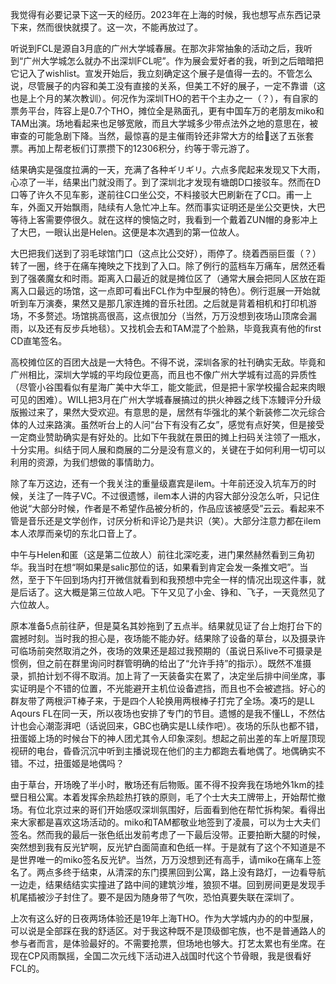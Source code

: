
我觉得有必要记录下这一天的经历。2023年在上海的时候，我也想写点东西记录下来，然而很快就摸了。这一次，不能再放过了。

听说到FCL是源自3月底的广州大学城春展。在那次非常抽象的活动之后，我听到“广州大学城怎么就办不出深圳FCL呢”。作为展会爱好者的我，听到之后暗暗把它记入了wishlist。宣发开始后，我立刻确定这个展子是值得一去的。不管怎么说，尽管展子的内容和美工没有直接的关系，但美工不好的展子，一定不靠谱（这也是上个月的某次教训）。何况作为深圳THO的若干个主办之一（？），有自家的票务平台，阵容上是0.7个THO，摊位全是熟面孔，更有中国车万的老朋友miko和TAM出演。场地看起来也足够宽敞，而且大学城多少带点法外之地的意思在，被审查的可能急剧下降。当然，最惊喜的是主催雨铃还非常大方的给🦆送了五张套票。再加上帮老板们订票攒下的12306积分，约等于零元游了。

结果确实是强度拉满的一天，充满了各种ギリギリ。六点多爬起来发现又下大雨，心凉了一半，结果出门就没雨了。到了深圳北才发现有塘朗D口接驳车。然而在D口等了许久不见车影，遂前往C口坐公交，不料接驳大巴刷新在了C口。甫一上车，外面又开始飘雨，陆续有人急忙冲上车。然而事实证明还是坐公交更快，大巴等待上客需要停很久。就在这样的懊恼之时，我看到一个戴着ZUN帽的身影冲上了大巴，一眼认出是Helen。这便是本次遇到的第一位故人。

大巴把我们送到了羽毛球馆门口（这点比公交好），雨停了。绕着西丽巨蛋（？）转了一圈，终于在痛车掩映之下找到了入口。除了例行的蓝档车万痛车，居然还看到了强袭魔女和时雨。距离入口最近的就是摊位区了（通常大展会把同人区放在距离入口最远的场馆，这一点即可看出FCL作为中型展的特色）。例行逛展一开始就听到车万演奏，果然又是那几家连摊的音乐社团。之后就是背着相机和打印机游场，不多赘述。场馆挑高很高，这点很加分（当然，万万没想到夜场山顶席会漏雨，以及还有反步兵地毯）。又找机会去和TAM混了个脸熟，毕竟我真有他的first CD直笔签名。

高校摊位区的百团大战是一大特色。不得不说，深圳各家的社刊确实无敌。毕竟和广州相比，深圳大学城的平均段位更高，而且也不像广州大学城有过高的异质性（尽管小谷围看似有星海广美中大华工，能文能武，但是把十家学校撮合起来肉眼可见的困难）。WILL把3月在广州大学城春展搞过的拱火神器之线下冻鳗评分升级版搬过来了，果然大受欢迎。有意思的是，居然有华强北的某个新装修二次元综合体的人过来路演。虽然听台上的人问“台下有没有乙女”，感觉有点好笑，但是接受一定商业赞助确实是有好处的。比如下午我就在景田的摊上扫码关注领了一瓶水，十分实用。纠结于同人展和商展的二分是没有意义的，关键在于如何利用一切可以利用的资源，为我们想做的事情助力。

除了车万这边，还有一个我关注的重量级嘉宾是ilem。十年前还没入坑车万的时候，关注了一阵子VC。不过很遗憾，ilem本人讲的内容大部分没怎么听，只记住他说“大部分时候，作者是不希望作品被分析的，作品应该被感受”云云。看起来不管是音乐还是文学创作，讨厌分析和评论乃是共识（笑）。大部分注意力都在ilem本人浓厚而亲切的东北口音上了。

中午与Helen和匿（这是第二位故人）前往北深吃麦，进门果然赫然看到三角初华。我当时在想“啊如果是salic那位的话，如果看到肯定会发一条推文吧”。当然，至于下午回到场内打开微信就看到和我预想中完全一样的情况出现这件事，就是后话了。这大概是第三位故人吧。下午又见了小金、铮和、飞子，一天竟然见了六位故人。

原本准备5点前往萨，但是莫名其妙拖到了五点半。结果就见证了台上炮打台下的震撼时刻。当时我的担心是，夜场能不能办好。结果除了设备的草台，以及摄录许可临场前突然取消之外，夜场的效果还是超过我预期的（虽说日系live不可摄录是惯例，但之前在群里询问时群管明确的给出了“允许手持”的指示）。既然不准摄录，抓拍计划不得不取消。加上背了一天装备实在累了，决定坐后排中间坐席，事实证明是个不错的位置，不光能避开主机位设备遮挡，而且也不会被遮挡。好心的群友带了两根沪T棒子来，于是四个人轮换用两根棒子打完了全场。凑巧的是LL Aqours FL在同一天，所以夜场也安排了专门的节目。遗憾的是我不懂LL，不然估计也会心潮澎湃吧（话说回来，GBC也确实是LL续作吧）。夜场的乐队也都不错，扭蛋姬上场的时候台下的神人团尤其令人印象深刻。想起之前出差的车上听屋顶现视研的电台，昏昏沉沉中听到主播说现在他们的主力都跑去看地偶了。地偶确实不错。不过，扭蛋姬是地偶吗？

由于草台，开场晚了半小时，散场还有后物贩。匿不得不投奔我在场地外1km的挂壁日租公寓。本着发挥余热趁热打铁的原则，毛了个士大夫工牌带上，开始帮忙撤场。有位北京过来的哥们开始感叹深圳氛围好，后面看到他在帮忙拆构架。看得出来大家都是喜欢这场活动的。miko和TAM都敬业地签到了凌晨，可以为士大夫们签名。然而我的最后一张色纸出发前考虑了一下最后没带。正要拍断大腿的时候，突然想到我有反光铲啊，反光铲白面简直和色纸一样。于是就有了这个不知道是不是世界唯一的miko签名反光铲。当然，万万没想到还有高手，请miko在痛车上签名了。两点多终于结束，从清深的东门摸黑回到公寓，路上没有路灯，一边看导航一边走，结果结结实实撞进了路中间的建筑沙堆，狼狈不堪。回到房间更是发现手机尾插被沙子封住了。要不是因为随身带了气吹，恐怕真要失联在深圳了。

上次有这么好的日夜两场体验还是19年上海THO。作为大学城内办的的中型展，可以说是全部踩在我的舒适区。对于我这种既不是顶级御宅族，也不是普通路人的参与者而言，是体验最好的。不需要抢票，但场地也够大。打艺太累也有坐席。在现在CP风雨飘摇，全国二次元线下活动进入战国时代这个节骨眼，我是很看好FCL的。